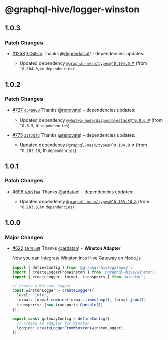 # @graphql-hive/logger-winston

## 1.0.3

### Patch Changes

- [#1258](https://github.com/graphql-hive/gateway/pull/1258) [`3d24beb`](https://github.com/graphql-hive/gateway/commit/3d24beb7b15fd8109f86bbb3dfd514f6b8202741) Thanks [@dependabot](https://github.com/apps/dependabot)! - dependencies updates:

  - Updated dependency [`@graphql-mesh/types@^0.104.5` ↗︎](https://www.npmjs.com/package/@graphql-mesh/types/v/0.104.5) (from `^0.104.0`, in `dependencies`)

## 1.0.2

### Patch Changes

- [#727](https://github.com/graphql-hive/gateway/pull/727) [`c54a080`](https://github.com/graphql-hive/gateway/commit/c54a080b8b9c477ed55dd7c23fc8fcae9139bec8) Thanks [@renovate](https://github.com/apps/renovate)! - dependencies updates:

  - Updated dependency [`@whatwg-node/disposablestack@^0.0.6` ↗︎](https://www.npmjs.com/package/@whatwg-node/disposablestack/v/0.0.6) (from `^0.0.5`, in `dependencies`)

- [#775](https://github.com/graphql-hive/gateway/pull/775) [`33f7dfd`](https://github.com/graphql-hive/gateway/commit/33f7dfdb10eef2a1e7f6dffe0ce6e4bb3cc7c2c6) Thanks [@renovate](https://github.com/apps/renovate)! - dependencies updates:

  - Updated dependency [`@graphql-mesh/types@^0.104.0` ↗︎](https://www.npmjs.com/package/@graphql-mesh/types/v/0.104.0) (from `^0.103.18`, in `dependencies`)

## 1.0.1

### Patch Changes

- [#696](https://github.com/graphql-hive/gateway/pull/696) [`a289faa`](https://github.com/graphql-hive/gateway/commit/a289faae1469eb46f1458be341d21909fe5f8f8f) Thanks [@ardatan](https://github.com/ardatan)! - dependencies updates:

  - Updated dependency [`@graphql-mesh/types@^0.103.18` ↗︎](https://www.npmjs.com/package/@graphql-mesh/types/v/0.103.18) (from `^0.103.6`, in `dependencies`)

## 1.0.0

### Major Changes

- [#622](https://github.com/graphql-hive/gateway/pull/622) [`16f9bd9`](https://github.com/graphql-hive/gateway/commit/16f9bd981d5779c585c00bf79e790c94b00326f1) Thanks [@ardatan](https://github.com/ardatan)! - **Winston Adapter**

  Now you can integrate [Winston](https://github.com/winstonjs/winston) into Hive Gateway on Node.js

  ```ts
  import { defineConfig } from '@graphql-hive/gateway';
  import { createLoggerFromWinston } from '@graphql-hive/winston';
  import { createLogger, format, transports } from 'winston';

  // Create a Winston logger
  const winstonLogger = createLogger({
    level: 'info',
    format: format.combine(format.timestamp(), format.json()),
    transports: [new transports.Console()],
  });

  export const gatewayConfig = defineConfig({
    // Create an adapter for Winston
    logging: createLoggerFromWinston(winstonLogger),
  });
  ```

